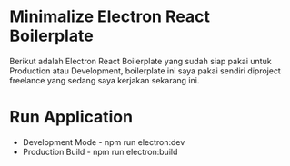 # Minimalize Electron React Boilerplate

Berikut adalah Electron React Boilerplate yang sudah siap pakai untuk Production atau Development, boilerplate ini saya pakai sendiri diproject freelance yang sedang saya kerjakan sekarang ini.

# Run Application

- Development Mode - npm run electron:dev
- Production Build - npm run electron:build
